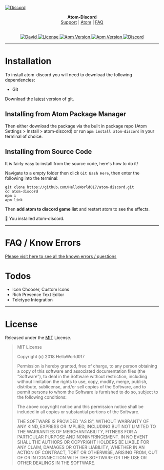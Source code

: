 [![Discord](https://s33.postimg.cc/savzs5uhb/atom-banner.png)](http://discord.gg/zfEs3K6)

<p align="center">
  <b>Atom-Discord</b><br>
  <a href="https://discord.gg/zfEs3K6">Support</a> |
  <a href="https://atom.io/packages/atom-discord">Atom</a> |
  <a href="https://github.com/HelloWorld017/atom-discord/blob/master/faq.md">FAQ</a>
  <br><br>
</p>

<p align="center">
  <a href="https://david-dm.org/HelloWorld017/atom-discord">
    <img src="https://img.shields.io/david/HelloWorld017/atom-discord.svg?style=flat-square" alt="David">
  </a>
  
  <a href="https://github.com/HelloWorld017/atom-discord/blob/master/LICENSE">
    <img src="https://img.shields.io/github/license/HelloWorld017/atom-discord.svg?style=flat-square" alt="License">
  </a>
  
  <a href="https://atom.io/packages/atom-discord">
    <img src="https://img.shields.io/apm/v/atom-discord.svg?style=flat-square" alt="Apm Version">
  </a>
  
  <a href="https://atom.io/packages/atom-discord">
    <img src="https://img.shields.io/apm/dm/atom-discord.svg?style=flat-square" alt="Apm Version">
  </a>
  
  <a href="https://discord.gg/zfEs3K6">
    <img src="https://img.shields.io/discord/405937562813726730.svg?logo=discord&style=flat-square&label=Discord&colorA=7289da&colorB=606060" alt="Discord">
  </a>
</p>

----

# Installation

To install atom-discord you will need to download the following dependencies:

- Git

Download the [latest](https://git-scm.com/download) version of git.


## Installing from Atom Package Manager
Then either download the package via the built in package repo (Atom Settings > Install > atom-discord) or run `apm install atom-discord` in your terminal of choice.


## Installing from Source Code

It is fairly easy to install from the source code, here's how to do it!

Navigate to a empty folder then click `Git Bash Here`, then enter the following into the terminal:

```
git clone https://github.com/HelloWorld017/atom-discord.git
cd atom-discord
npm i
apm link
```

Then **add atom to discord game list** and restart atom to see the effects.  

:tada: You installed atom-discord.

----

# FAQ / Know Errors

[Please visit here to see all the known errors / questions](https://github.com/HelloWorld017/atom-discord/blob/master/faq.md)


# Todos

 - Icon Chooser, Custom Icons
 - Rich Presence Text Editor
 - Teletype Integration

---

# License

Released under the [MIT](https://en.wikipedia.org/wiki/MIT_License) License.

>MIT License
>
>Copyright (c) 2018 HelloWorld017
>
>Permission is hereby granted, free of charge, to any person obtaining a copy
of this software and associated documentation files (the "Software"), to deal
in the Software without restriction, including without limitation the rights
to use, copy, modify, merge, publish, distribute, sublicense, and/or sell
copies of the Software, and to permit persons to whom the Software is
furnished to do so, subject to the following conditions:
>
> The above copyright notice and this permission notice shall be included in all
copies or substantial portions of the Software.
>
> THE SOFTWARE IS PROVIDED "AS IS", WITHOUT WARRANTY OF ANY KIND, EXPRESS OR
IMPLIED, INCLUDING BUT NOT LIMITED TO THE WARRANTIES OF MERCHANTABILITY,
FITNESS FOR A PARTICULAR PURPOSE AND NONINFRINGEMENT. IN NO EVENT SHALL THE
AUTHORS OR COPYRIGHT HOLDERS BE LIABLE FOR ANY CLAIM, DAMAGES OR OTHER
LIABILITY, WHETHER IN AN ACTION OF CONTRACT, TORT OR OTHERWISE, ARISING FROM,
OUT OF OR IN CONNECTION WITH THE SOFTWARE OR THE USE OR OTHER DEALINGS IN THE
SOFTWARE.

